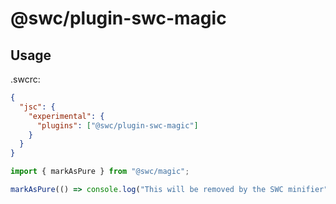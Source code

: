 # @swc/plugin-swc-magic

## Usage

.swcrc:

```json
{
  "jsc": {
    "experimental": {
      "plugins": ["@swc/plugin-swc-magic"]
    }
  }
}
```

```js
import { markAsPure } from "@swc/magic";

markAsPure(() => console.log("This will be removed by the SWC minifier"));
```
